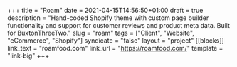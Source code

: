 +++
title = "Roam"
date = 2021-04-15T14:56:50+01:00
draft = true
description = "Hand-coded Shopify theme with custom page builder functionality and support for customer reviews and product meta data. Built for BuxtonThreeTwo."
slug = "roam"
tags = ["Client", "Website", "eCommerce", "Shopify"]
syndicate = "false"
layout = "project"
[[blocks]]
link_text = "roamfood.com"
link_url = "https://roamfood.com/"
template = "link-big"
+++
